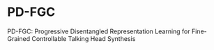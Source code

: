 # PD-FGC
PD-FGC: Progressive Disentangled Representation Learning for Fine-Grained Controllable Talking Head Synthesis
